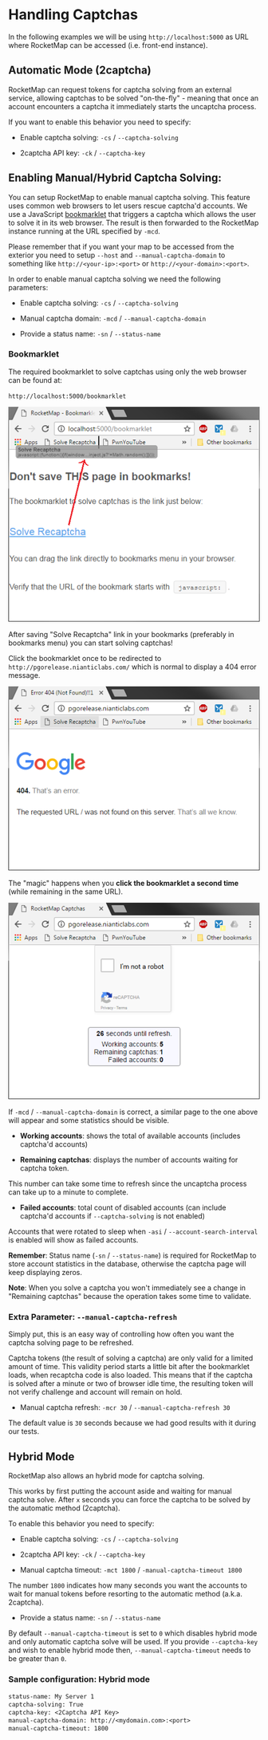 # Handling Captchas
In the following examples we will be using `http://localhost:5000` as URL where RocketMap can be accessed (i.e. front-end instance).

## Automatic Mode (2captcha)
RocketMap can request tokens for captcha solving from an external service, allowing captchas to be solved "on-the-fly" - meaning that once an account encounters a captcha it immediately starts the uncaptcha process.

If you want to enable this behavior you need to specify:
- Enable captcha solving: `-cs` / `--captcha-solving`

- 2captcha API key: `-ck` / `--captcha-key`

## Enabling Manual/Hybrid Captcha Solving:
You can setup RocketMap to enable manual captcha solving. This feature uses common web browsers to let users rescue captcha'd accounts.
We use a JavaScript [bookmarklet](https://en.wikipedia.org/wiki/Bookmarklet) that triggers a captcha which allows the user to solve it in its web browser.
The result is then forwarded to the RocketMap instance running at the URL specified by `-mcd`.

Please remember that if you want your map to be accessed from the exterior you need to setup `--host` and `--manual-captcha-domain` to something like `http://<your-ip>:<port>` or `http://<your-domain>:<port>`.

In order to enable manual captcha solving we need the following parameters:

- Enable captcha solving: `-cs` / `--captcha-solving`

- Manual captcha domain: `-mcd` / `--manual-captcha-domain`

- Provide a status name: `-sn` / `--status-name`

### Bookmarklet
The required bookmarklet to solve captchas using only the web browser can be found at:

`http://localhost:5000/bookmarklet`

![bookmarklet page](../_static/img/captchas-bookmarklet-page.png)

After saving "Solve Recaptcha" link in your bookmarks (preferably in bookmarks menu)
you can start solving captchas!

Click the bookmarklet once to be redirected to `http://pgorelease.nianticlabs.com/`
which is normal to display a 404 error message.

![bookmarklet page](../_static/img/captchas-1st-click.png)

The "magic" happens when you **click the bookmarklet a second time** (while remaining in the same URL).

![bookmarklet page](../_static/img/captchas-page.png)

If `-mcd` / `--manual-captcha-domain` is correct, a similar page to the one above will appear and some statistics should be visible.

- **Working accounts**: shows the total of available accounts (includes captcha'd accounts)

- **Remaining captchas**: displays the number of accounts waiting for captcha token.

 This number can take some time to refresh since the uncaptcha process can take up to a minute to complete.

- **Failed accounts**: total count of disabled accounts (can include captcha'd accounts if `--captcha-solving` is not enabled)

Accounts that were rotated to sleep when `-asi` / `--account-search-interval` is enabled will show as failed accounts.

**Remember**: Status name (`-sn` / `--status-name`) is required for RocketMap to store account statistics in the database, otherwise the captcha page will keep displaying zeros.

**Note**: When you solve a captcha you won't immediately see a change in "Remaining captchas" because the operation takes some time to validate.

### Extra Parameter: `--manual-captcha-refresh`
Simply put, this is an easy way of controlling how often you want the captcha solving page to be refreshed.

Captcha tokens (the result of solving a captcha) are only valid for a limited amount of time. This validity period starts a little bit after the bookmarklet loads, when recaptcha code is also loaded. This means that if the captcha is solved after a minute or two of browser idle time, the resulting token will not verify challenge and account will remain on hold.

- Manual captcha refresh: `-mcr 30` / `--manual-captcha-refresh 30`

The default value is `30` seconds because we had good results with it during our tests.

## Hybrid Mode
RocketMap also allows an hybrid mode for captcha solving.

This works by first putting the account aside and waiting for manual captcha solve. After `x` seconds you can force the captcha to be solved by the automatic method (2captcha).

To enable this behavior you need to specify:
- Enable captcha solving: `-cs` / `--captcha-solving`

- 2captcha API key: `-ck` / `--captcha-key`

- Manual captcha timeout: `-mct 1800` / `-manual-captcha-timeout 1800`

The number `1800` indicates how many seconds you want the accounts to wait for manual tokens before resorting to the automatic method (a.k.a. 2captcha).

- Provide a status name: `-sn` / `--status-name`

By default `--manual-captcha-timeout` is set to `0` which disables hybrid mode and only automatic captcha solve will be used. If you provide `--captcha-key` and wish to enable hybrid mode then, `--manual-captcha-timeout` needs to be greater than `0`.

### Sample configuration: Hybrid mode
    status-name: My Server 1
    captcha-solving: True
    captcha-key: <2Captcha API Key>
    manual-captcha-domain: http://<mydomain.com>:<port>
    manual-captcha-timeout: 1800
